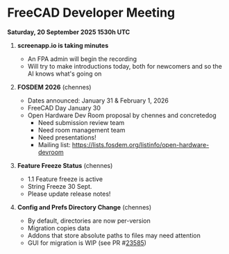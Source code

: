 # FreeCAD Developer Meeting

**Saturday, 20 September 2025 1530h UTC**

1. **screenapp.io is taking minutes**
   - An FPA admin will begin the recording
   - Will try to make introductions today, both for newcomers and so the AI knows what's going on
  
2. **FOSDEM 2026** (chennes)
   - Dates announced: January 31 & February 1, 2026
   - FreeCAD Day January 30
   - Open Hardware Dev Room proposal by chennes and concretedog
       - Need submission review team
       - Need room management team
       - Need presentations!
       - Mailing list: https://lists.fosdem.org/listinfo/open-hardware-devroom
     
3. **Feature Freeze Status** (chennes)
   - 1.1 Feature freeze is active
   - String Freeze 30 Sept.
   - Please update release notes!

4. **Config and Prefs Directory Change** (chennes)
   - By default, directories are now per-version
   - Migration copies data
   - Addons that store absolute paths to files may need attention
   - GUI for migration is WIP (see PR #[23585](https://github.com/FreeCAD/FreeCAD/pull/23585))
